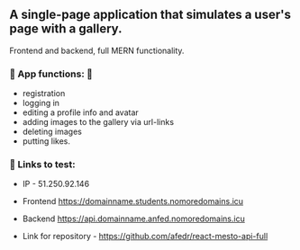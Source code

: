 ## A single-page application that simulates a user's page with a gallery.

Frontend and backend, full MERN functionality.

### 🔹 App functions: 🔹

* registration
* logging in
* editing a profile info and avatar
* adding images to the gallery via url-links
* deleting images
* putting likes.

  
### :wrench: Links to test:

* IP - 51.250.92.146
* Frontend https://domainname.students.nomoredomains.icu
* Backend https://api.domainname.anfed.nomoredomains.icu

* Link for repository - https://github.com/afedr/react-mesto-api-full
